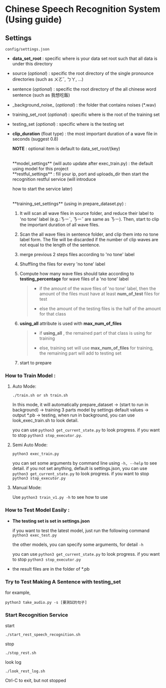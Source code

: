 # Chinese Speech Recognition System (Using guide)

## Settings

`config/settings.json`

- **data_set_root** : specific where is your data set root such that all data is under this directory

- source (_optional_) : specific the root directory of the single pronounce directories (such as ㄨㄛˇ, ㄅㄚ, ...)

- sentence (*optional*) : specific the root directory of the all chinese word sentence (such as 我想吃飯)

- \_background_noise\_ (*optional*) : the folder that contains noises (*.wav)

- training\_set\_root (*optional*) : specific where is the root of the training set

- testing\_set (*optional*) : specific where is the testing set

- **clip_duration** (float type) : the most important duration of a wave file in seconds (suggest 0.8)

	 **NOTE** : optional item is default to data_set_root/(key)

  <br />
	 **model_settings** (will auto update after exec_train.py) : the default using model for this project

  <br />
	 **restful_settings** : fill your ip, port and uploads_dir then start the recognition restful service (will introduce

  how to start the service later)

  <br />
	 **training_set_settings** (using in prepare_dataset.py) :

	1. It will scan all wave files in source folder, and reduce their label to 'no tone' label
(e.g.:ㄋㄧˊ, ㄋㄧˇ are same as ㄋㄧ). Then, start to clip the important duration of all wave files.

	2. Scan the all wave files in sentence folder, and clip them into no tone label form. The file will be
discarded if the number of clip waves are not equal to the length of the sentence.

	3. merge previous 2 steps files according to 'no tone' label

	4. Shuffling the files for every 'no tone' label

	5. Compute how many wave files should take according to **testing_percentage** for wave files of a 'no tone' label
		>  * if the amount of the wave files of 'no tone' label, then the amount of the files must have at least **num_of_test** files for test
		>
		>  * else the amount of the testing files is the half of the amount for that class

	6. **using_all** attribute is used with **max_num_of_files**

	   > *  if **using_all** , the remained part of that class is using for training
	   >
	   > *  else, training set will use **max_num_of_files** for training, the remaining part will add to testing set

	7. start to prepare


###  How to Train Model :
1.  Auto Mode:
   	```
   	./train.sh or sh train.sh
   	```
	In this mode, it will automatically prepare_dataset -> (start to run in background) -> training 3 parts model by settings default values -> output *.pb -> testing, when run in background, you can use look_exec_train.sh to look detail.

	you can use `python3 get_current_state.py` to look  progress.
 if you want  to stop `python3 stop_executor.py`.

2. Semi Auto Mode:
	```
	python3 exec_train.py
	```
	you can set some arguments by command line using `-h, --help` to see detail. if you not set anything, default is settings.json, you can use `python3 get_current_state.py` to look  progress.
 if you want  to stop `python3 stop_executor.py`

3. Manual Mode:

	Use `python3 train_v1.py -h` to  see how to use

### How to Test Model Easily :

-	**The testing set is set in settings.json**

	if you want to test the latest model, just run the following command
   ```python3 exec_test.py```

	the other models, you can specify some arguments, for detail `-h`

	you can use `python3 get_current_state.py` to look  progress.
 if you want  to stop `python3 stop_executor.py`

- the result files are in the folder of *.pb


### Try to Test Making A Sentence with testing_set
for example,

```
python3 take_audio.py -s [要測試的句子]
```

### Start Recognition Service
start
```
./start_rest_speech_recognition.sh
```
stop
```
./stop_rest.sh
```
look log
```
./look_rest_log.sh
```
Ctrl-C to exit, but not stopped